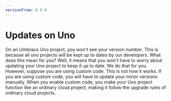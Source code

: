 ```yaml
---
versionFrom: 8.0.0
---
```


# Updates on Uno

On an Umbraco Uno project, you won't see your version number. This is because all uno projects will be kept up to dates by our developers. What does this mean for you? Well, it means that you won't have to worry about updating your Uno project to keep it up to date. We do that for you. However, suppose you are using custom code. This is not how it works. If you are using custom code, you will have to update your minor versions manually. When you enable custom code, you make your Uno project function like an ordinary cloud project, making it follow the upgrade rules of ordinary cloud projects.